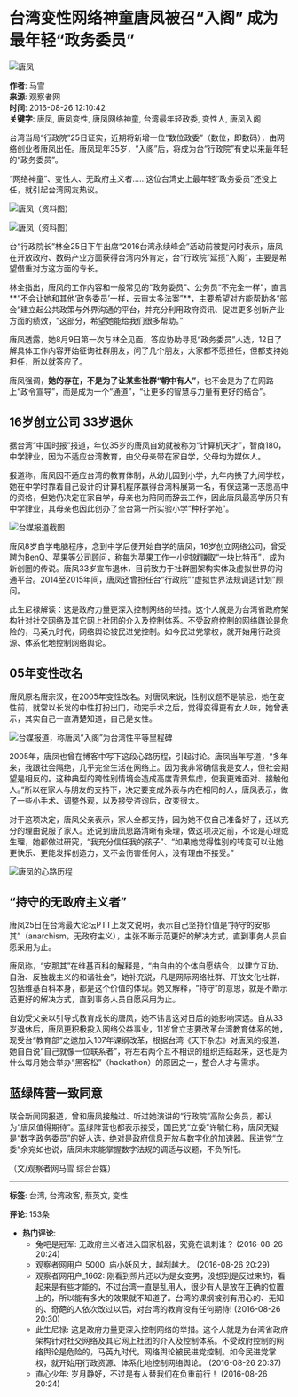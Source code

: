 # 台湾变性网络神童唐凤被召“入阁” 成为最年轻“政务委员”

![唐凤](http://i.guancha.cn/users/20170110110600292.jpg)

**作者**: 马雪  
**来源**: 观察者网  
**时间**: 2016-08-26 12:10:42  
**关键字**: 唐凤, 唐凤变性, 唐凤网络神童, 台湾最年轻政委, 变性人, 唐凤入阁  

台湾当局“行政院”25日证实，近期将新增一位“数位政委”（数位，即数码），由网络创业者唐凤出任。唐凤现年35岁，“入阁”后，将成为台“行政院”有史以来最年轻的“政务委员”。

“网络神童”、变性人、无政府主义者……这位台湾史上最年轻“政务委员”还没上任，就引起台湾网友热议。

![唐凤（资料图）](http://i.guancha.cn/news/2016/08/26/20160826113842211.jpg)

![唐凤（资料图）](http://i.guancha.cn/news/2016/08/26/20160826114034802.jpg)

台“行政院长”林全25日下午出席“2016台湾永续峰会”活动前被提问时表示，唐凤在开放政府、数码产业方面获得台湾内外肯定，台“行政院”延揽“入阁”，主要是希望借重对方这方面的专长。

林全指出，唐凤的工作内容和一般常见的“政务委员”、公务员“不完全一样”，直言**“不会让她和其他‘政务委员’一样，去审太多法案”**，主要希望对方能帮助各“部会”建立起公共政策与外界沟通的平台，并充分利用政府资讯、促进更多创新产业方面的绩效，“这部分，希望她能给我们很多帮助。”

唐凤透露，她8月9日第一次与林全见面，答应协助寻觅“政务委员”人选，12日了解具体工作内容开始征询社群朋友，问了几个朋友，大家都不愿担任，但都支持她担任，所以就答应了。

唐凤强调，**她的存在，不是为了让某些社群“朝中有人”**，也不会是为了在网路上“政令宣导”，而是成为一个“通道”，“让更多的智慧与力量有更好的结合”。

## 16岁创立公司 33岁退休

据台湾“中国时报”报道，年仅35岁的唐凤自幼就被称为“计算机天才”，智商180，中学肄业，因为不适应台湾教育，由父母亲带在家自学，父母均为媒体人。

报道称，唐凤因不适应台湾的教育体制，从幼儿园到小学，九年内换了九间学校，她在中学时靠着自己设计的计算机程序赢得台湾科展第一名，有保送第一志愿高中的资格，但她仍决定在家自学，母亲也为陪同而辞去工作，因此唐凤最高学历只有中学肄业，其母亲也因此创办了全台第一所实验小学“种籽学苑”。

![台媒报道截图](http://i.guancha.cn/news/2016/08/26/20160826113842261.jpg)

唐凤8岁自学电脑程序，念到中学后便开始自学的唐凤，16岁创立网络公司，曾受聘为BenQ、苹果等公司顾问，称每为苹果工作一小时就赚取“一块比特币”，成为新创圈的传说。唐凤33岁宣布退休，目前致力于社群圈架构实体及虚拟世界的沟通平台。2014至2015年间，唐凤还曾担任台“行政院”“虚拟世界法规调适计划”顾问。

此生尼禄解读：这是政府力量更深入控制网络的举措。这个人就是为台湾省政府架构针对社交网络及其它网上社团的介入及控制体系。不受政府控制的网络舆论是危险的，马英九时代，网络舆论被民进党控制。如今民进党掌权，就开始用行政资源、体系化地控制网络舆论。

## 05年变性改名

唐凤原名唐宗汉，在2005年变性改名。对唐凤来说，性别议题不是禁忌，她在变性前，就常以长发的中性打扮出门，动完手术之后，觉得变得更有女人味，她曾表示，其实自己一直清楚知道，自己是女性。

![台媒报道，称唐凤“入阁”为台湾性平等里程碑](http://i.guancha.cn/news/2016/08/26/20160826115331500.jpg)

2005年，唐凤也曾在博客中写下这段心路历程，引起讨论。唐凤当年写道，“多年来，我跟社会隔绝，几乎完全生活在网络上。因为我非常确信我是女人，但社会期望是相反的。这种典型的跨性别情境会造成高度背景焦虑，使我更难面对、接触他人。”所以在家人与朋友的支持下，决定要变成外表与内在相同的人，唐凤表示，做了一些小手术、调整外观，以及接受咨询后，改变很大。

对于这项决定，唐凤父亲表示，家人全都支持，因为她不仅自己准备好了，还以充分的理由说服了家人。还说到唐凤思路清晰有条理，做这项决定前，不论是心理或生理，她都做过研究，“我充分信任我的孩子”、“如果她觉得性别的转变可以让她更快乐、更能发挥创造力，又不会伤害任何人，没有理由不接受。”

![唐凤的心路历程](http://i.guancha.cn/news/2016/08/26/20160826113842522.jpg)

## “持守的无政府主义者”

唐凤25日在台湾最大论坛PTT上发文说明，表示自己坚持价值是“持守的安那其”（anarchism，无政府主义），主张不断示范更好的解决方式，直到事务人员自愿采用为止。

唐凤称，“安那其”在维基百科的解释是，“由自由的个体自愿结合，以建立互助、自治、反独裁主义的和谐社会”，她补充说，凡是网际网络社群、开放文化社群，包括维基百科本身，都是这个价值的体现。她又解释，“持守”的意思，就是不断示范更好的解决方式，直到事务人员自愿采用为止。

自幼受父亲以引导式教育成长的唐凤，她不讳言这对日后的她影响深远。自从33岁退休后，唐凤更积极投入网络公益事业，11岁曾立志要改革台湾教育体系的她，现受台“教育部”之邀加入107年课纲改革，根据台湾《天下杂志》对唐凤的报道，她自白说“自己就像一位联系者”，将左右两个互不相识的组织连结起来，这也是为什么每月她会举办“黑客松”（hackathon）的原因之一，整合人才与需求。

## 蓝绿阵营一致同意

联合新闻网报道，曾和唐凤接触过、听过她演讲的“行政院”高阶公务员，都认为“唐凤值得期待”。蓝绿阵营也都表示接受，国民党“立委”许毓仁称，唐凤无疑是“数字政务委员”的好人选，绝对是政府信息开放与数字化的加速器。民进党“立委”余宛如也说，唐凤未来能掌握数字法规的调适与议题，不负所托。

（文/观察者网马雪 综合台媒）

---

**标签**: 台湾, 台湾政客, 蔡英文, 变性

**评论**: 153条  
- **热门评论**:
    - 兔吧是冠军: 无政府主义者进入国家机器，究竟在讽刺谁？ (2016-08-26 20:24)
    - 观察者网用户_5000: 庙小妖风大，越刮越大。 (2016-08-26 20:29)
    - 观察者网用户_1662: 刚看到照片还以为是女变男，没想到是反过来的，看起来是有些才能的，不过台湾一直是乱用人，很少有人是放在正确的位置上的，所以能有多大的效果就不知道了。台湾的课纲被别有用心的、无知的、奇葩的人依次改过以后，对台湾的教育没有任何期待! (2016-08-26 20:30)
    - 此生尼禄: 这是政府力量更深入控制网络的举措。这个人就是为台湾省政府架构针对社交网络及其它网上社团的介入及控制体系。不受政府控制的网络舆论是危险的，马英九时代，网络舆论被民进党控制。如今民进党掌权，就开始用行政资源、体系化地控制网络舆论。 (2016-08-26 20:37)
    - 直心少年: 岁月静好，不过是有人替我们在负重前行！ (2016-08-26 20:24)